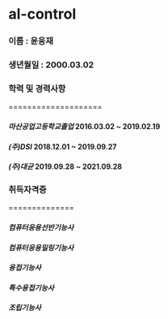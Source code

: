 # al-control

### 이름 : 윤웅재
### 생년월일 : 2000.03.02
### 학력 및 경력사항                     
====================
#### _마산공업고등학교졸업_    2016.03.02 ~ 2019.02.19  
#### _(주)DSI_                 2018.12.01 ~ 2019.09.27
#### _(주)대균_                2019.09.28 ~ 2021.09.28



### 취득자격증
==============
#### _컴퓨터응용선반기능사_
#### _컴퓨터응용밀링기능사_
#### _용접기능사_
#### _특수용접기능사_
#### _조립기능사_

